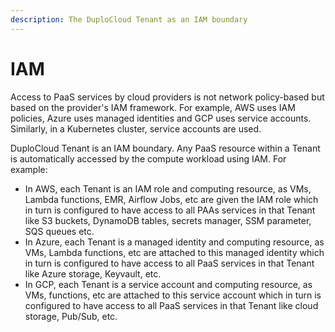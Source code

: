 ```yaml
---
description: The DuploCloud Tenant as an IAM boundary
---
```


# IAM

Access to PaaS services by cloud providers is not network policy-based but based on the provider's IAM framework. For example, AWS uses IAM policies, Azure uses managed identities and GCP uses service accounts. Similarly, in a Kubernetes cluster,  service accounts are used.

DuploCloud Tenant is an IAM boundary. Any PaaS resource within a Tenant is automatically accessed by the compute workload using IAM. For example:

* In AWS, each Tenant is an IAM role and computing resource, as VMs, Lambda functions, EMR, Airflow Jobs, etc are given the IAM role which in turn is configured to have access to all PAAs services in that Tenant like  S3 buckets, DynamoDB tables, secrets manager, SSM parameter, SQS queues etc.
* In Azure, each Tenant is a managed identity and computing resource, as VMs, Lambda functions, etc are attached to this managed identity which in turn is configured to have access to all PaaS services in that Tenant like Azure storage, Keyvault, etc.&#x20;
* In GCP, each Tenant is a service account and computing resource, as VMs, functions, etc are attached to this service account which in turn is configured to have access to all PaaS services in that Tenant like cloud storage, Pub/Sub, etc.

